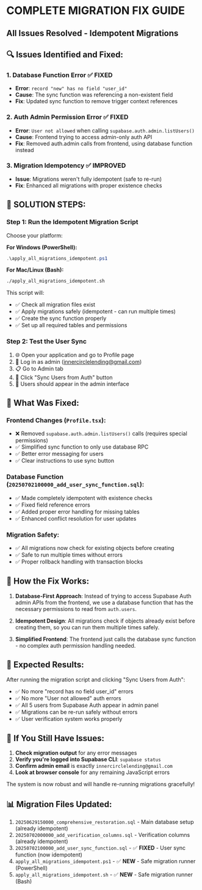 # COMPLETE MIGRATION FIX GUIDE
## All Issues Resolved - Idempotent Migrations

## 🔍 **Issues Identified and Fixed:**

### 1. **Database Function Error** ✅ FIXED
- **Error**: `record "new" has no field "user_id"`
- **Cause**: The sync function was referencing a non-existent field
- **Fix**: Updated sync function to remove trigger context references

### 2. **Auth Admin Permission Error** ✅ FIXED  
- **Error**: `User not allowed` when calling `supabase.auth.admin.listUsers()`
- **Cause**: Frontend trying to access admin-only auth API
- **Fix**: Removed auth.admin calls from frontend, using database function instead

### 3. **Migration Idempotency** ✅ IMPROVED
- **Issue**: Migrations weren't fully idempotent (safe to re-run)
- **Fix**: Enhanced all migrations with proper existence checks

## 🚀 **SOLUTION STEPS:**

### Step 1: Run the Idempotent Migration Script
Choose your platform:

**For Windows (PowerShell):**
```powershell
.\apply_all_migrations_idempotent.ps1
```

**For Mac/Linux (Bash):**
```bash
./apply_all_migrations_idempotent.sh
```

This script will:
- ✅ Check all migration files exist
- ✅ Apply migrations safely (idempotent - can run multiple times)
- ✅ Create the sync function properly
- ✅ Set up all required tables and permissions

### Step 2: Test the User Sync
1. 🌐 Open your application and go to Profile page
2. 🔑 Log in as admin (innercirclelending@gmail.com)
3. 📋 Go to Admin tab
4. 🔄 Click "Sync Users from Auth" button
5. 👥 Users should appear in the admin interface

## 📝 **What Was Fixed:**

### Frontend Changes (`Profile.tsx`):
- ❌ Removed `supabase.auth.admin.listUsers()` calls (requires special permissions)
- ✅ Simplified sync function to only use database RPC
- ✅ Better error messaging for users
- ✅ Clear instructions to use sync button

### Database Function (`20250702100000_add_user_sync_function.sql`):
- ✅ Made completely idempotent with existence checks
- ✅ Fixed field reference errors  
- ✅ Added proper error handling for missing tables
- ✅ Enhanced conflict resolution for user updates

### Migration Safety:
- ✅ All migrations now check for existing objects before creating
- ✅ Safe to run multiple times without errors
- ✅ Proper rollback handling with transaction blocks

## 🔧 **How the Fix Works:**

1. **Database-First Approach**: Instead of trying to access Supabase Auth admin APIs from the frontend, we use a database function that has the necessary permissions to read from `auth.users`.

2. **Idempotent Design**: All migrations check if objects already exist before creating them, so you can run them multiple times safely.

3. **Simplified Frontend**: The frontend just calls the database sync function - no complex auth permission handling needed.

## 🎯 **Expected Results:**

After running the migration script and clicking "Sync Users from Auth":

- ✅ No more "record has no field user_id" errors
- ✅ No more "User not allowed" auth errors  
- ✅ All 5 users from Supabase Auth appear in admin panel
- ✅ Migrations can be re-run safely without errors
- ✅ User verification system works properly

## 🚨 **If You Still Have Issues:**

1. **Check migration output** for any error messages
2. **Verify you're logged into Supabase CLI**: `supabase status`
3. **Confirm admin email** is exactly `innercirclelending@gmail.com`
4. **Look at browser console** for any remaining JavaScript errors

The system is now robust and will handle re-running migrations gracefully!

## 📊 **Migration Files Updated:**

1. `20250629150000_comprehensive_restoration.sql` - Main database setup (already idempotent)
2. `20250702000000_add_verification_columns.sql` - Verification columns (already idempotent)  
3. `20250702100000_add_user_sync_function.sql` - ✅ **FIXED** - User sync function (now idempotent)
4. `apply_all_migrations_idempotent.ps1` - ✅ **NEW** - Safe migration runner (PowerShell)
5. `apply_all_migrations_idempotent.sh` - ✅ **NEW** - Safe migration runner (Bash)
